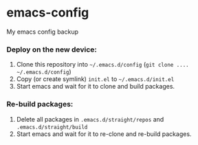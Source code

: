 # emacs-config

My emacs config backup

### Deploy on the new device:

1. Clone this repository into `~/.emacs.d/config` (`git clone .... ~/.emacs.d/config`)
2. Copy (or create symlink) `init.el` to `~/.emacs.d/init.el`
3. Start emacs and wait for it to clone and build packages.

### Re-build packages:

1. Delete all packages in `.emacs.d/straight/repos` and `.emacs.d/straight/build`
2. Start emacs and wait for it to re-clone and re-build packages.
